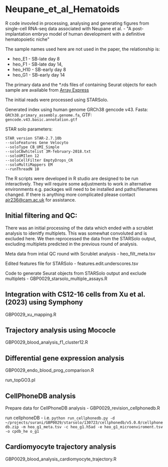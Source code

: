 # Neupane_et_al_Hematoids
R code invovled in processing, analysing and generating figures from single-cell RNA-seq data associated with Neupane et al. - "A post-implantation embryo model of human development with a definitive hematopoietic niche"

The sample names used here are not used in the paper, the relationship is:

* heo_E1 - SB-late day 8
* heo_F1 - SB-late day 14,
* heo_H10 - SB-early day 8
* heo_G1 - SB-early day 14

The primary data and the *.rds files of containing Seurat objects for each sample are available from [Array Express](https://www.ebi.ac.uk/biostudies/arrayexpress/studies/E-MTAB-13632)

The initial reads were processed using STARSolo. 

Generated index using human genome GRCh38 gencode v43. 
Fasta: `GRCh38.primary_assembly.genome.fa`, 
GTF: `gencode.v43.basic.annotation.gtf`

STAR solo parameters:

```
STAR version STAR-2.7.10b
--soloFeatures Gene Velocyto 
--soloType CB_UMI_Simple
--soloCBwhitelist 3M-february-2018.txt
--soloUMIlen 12 
--soloCellFilter EmptyDrops_CR 
--soloMultiMappers EM 
--runThreadN 10 
```

The R scripts were developed in R studio are designed to be run interactively. They will require some adjustments to work in alternative environments e.g. packages will need to be installed and paths/filenames changed. If there is anything more complicated please contact ajr236@cam.ac.uk for assistance.

## Initial filtering and QC:

There was an initial processing of the data which ended with a scrublet analysis to idenitfy multiplets. This was somewhat convoluted and is excluded here. We then reprocessed the data from the STARSolo output, excluding multiplets predicted in the previous round of analysis.

Meta data from intial QC round with Scrublet analysis - heo_filt_meta.tsv

Edited features file for STARSolo - features.edit.underscores.tsv

Code to generate Seurat objects from STARSolo output and exclude multiplets  - GBP0029_starsolo_multiple_assays.R

## Integration with CS12-16 cells from Xu et al. (2023) using Symphony 

GBP0029_xu_mapping.R

## Trajectory analysis using Mococle

GBP0029_blood_analysis_f1_cluster12.R

## Differential gene expression analysis

GBP0029_endo_blood_prog_comparison.R

run_topGO3.pl

## CellPhoneDB analysis

Prepare data for CellPhoneDB analysis - GBP0029_revision_cellphonedb.R

run cellphoneDB  - i.e. `python run_cellphonedb.py -d ~/projects/surani/GBP0029/starsolo/130723/cellphonedb/v5.0.0/cellphonedb.zip -m heo_g1_meta.tsv -c heo_g1.h5ad -e heo_g1_microenviroment.tsv -o cpdb_he
o_g1`

## Cardiomyocyte trajectory analysis

GBP0029_blood_analysis_cardiomyocyte_trajectory.R



